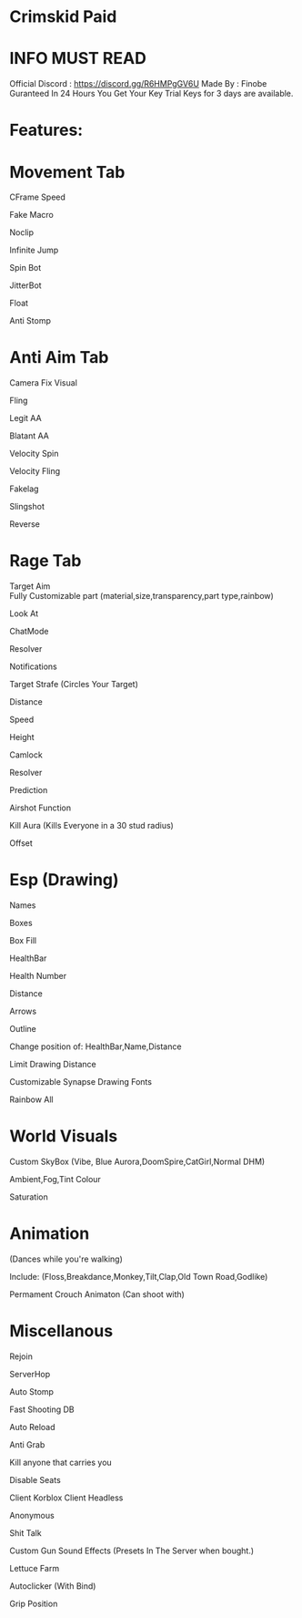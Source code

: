 # Crimskid Paid

# INFO MUST READ

Official Discord : https://discord.gg/R6HMPgGV6U
Made By : Finobe
Guranteed In 24 Hours You Get Your Key
Trial Keys for 3 days are available.

# Features: 

# Movement Tab
CFrame Speed 

Fake Macro 

Noclip 

Infinite Jump 

Spin Bot 

JitterBot 

Float 

Anti Stomp 


# Anti Aim Tab
Camera Fix Visual 

Fling 

Legit AA 

Blatant AA 

Velocity Spin 

Velocity Fling 

Fakelag 

Slingshot 

Reverse 


# Rage Tab

Target Aim  
Fully Customizable part (material,size,transparency,part type,rainbow) 

Look At 

ChatMode 

Resolver 

Notifications 


Target Strafe (Circles Your Target)

Distance 

Speed 

Height 


Camlock 

Resolver 

Prediction 

Airshot Function 



Kill Aura (Kills Everyone in a 30 stud radius) 

Offset 


# Esp (Drawing)

Names 

Boxes 

Box Fill 

HealthBar 

Health Number 

Distance 

Arrows 

Outline 

Change position of: HealthBar,Name,Distance 

Limit Drawing Distance  

Customizable Synapse Drawing Fonts 

Rainbow All 


# World Visuals

Custom SkyBox (Vibe, Blue Aurora,DoomSpire,CatGirl,Normal DHM)

Ambient,Fog,Tint Colour 

Saturation


# Animation

(Dances while you're walking) 

Include: (Floss,Breakdance,Monkey,Tilt,Clap,Old Town Road,Godlike) 

Permament Crouch Animaton (Can shoot with) 

 

# Miscellanous 
Rejoin 

ServerHop 

Auto Stomp

Fast Shooting DB 

Auto Reload 

Anti Grab 

Kill anyone that carries you 

Disable Seats 

Client Korblox Client Headless 

Anonymous 

Shit Talk 

Custom Gun Sound Effects (Presets In The Server when bought.) 

Lettuce Farm 

Autoclicker (With Bind) 

Grip Position 


